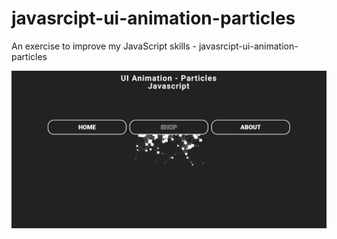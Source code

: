 # javasrcipt-ui-animation-particles
An exercise to improve my JavaScript skills - javasrcipt-ui-animation-particles

![Screenshot](javasript-ui-animation-particles.png)
